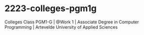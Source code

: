 # 2223-colleges-pgm1g
Colleges Class PGM1-G | @Work 1 | Associate Degree in Computer Programming | Artevelde University of Applied Sciences
